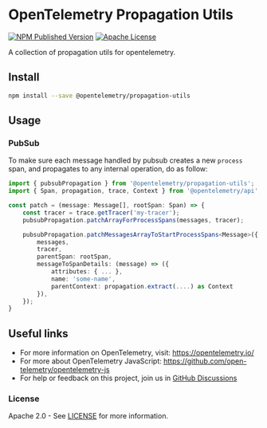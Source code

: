 # OpenTelemetry Propagation Utils

[![NPM Published Version][npm-img]][npm-url]
[![Apache License][license-image]][license-image]

A collection of propagation utils for opentelemetry.

## Install

```sh
npm install --save @opentelemetry/propagation-utils
```

## Usage

### PubSub

To make sure each message handled by pubsub creates a new `process` span, and propagates to any internal operation, do as follow:

```ts
import { pubsubPropagation } from '@opentelemetry/propagation-utils';
import { Span, propagation, trace, Context } from '@opentelemetry/api';

const patch = (message: Message[], rootSpan: Span) => {
    const tracer = trace.getTracer('my-tracer');
    pubsubPropagation.patchArrayForProcessSpans(messages, tracer);

    pubsubPropagation.patchMessagesArrayToStartProcessSpans<Message>({
        messages,
        tracer,
        parentSpan: rootSpan,
        messageToSpanDetails: (message) => ({
            attributes: { ... },
            name: 'some-name',
            parentContext: propagation.extract(....) as Context
        }),
    });
}
```

## Useful links

- For more information on OpenTelemetry, visit: <https://opentelemetry.io/>
- For more about OpenTelemetry JavaScript: <https://github.com/open-telemetry/opentelemetry-js>
- For help or feedback on this project, join us in [GitHub Discussions][discussions-url]

### License

Apache 2.0 - See [LICENSE][license-url] for more information.

[discussions-url]: https://github.com/open-telemetry/opentelemetry-js/discussions
[license-url]: https://github.com/open-telemetry/opentelemetry-js-contrib/blob/main/LICENSE
[license-image]: https://img.shields.io/badge/license-Apache_2.0-green.svg?style=flat
[npm-url]: https://www.npmjs.com/package/@opentelemetry/propagation-utils
[npm-img]: https://badge.fury.io/js/%40opentelemetry%2Fpropagation-utils.svg
